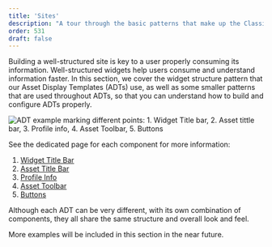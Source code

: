 ```yaml
---
title: 'Sites'
description: "A tour through the basic patterns that make up the Classic theme that styles the Site's environment."
order: 531
draft: false
---
```


Building a well-structured site is key to a user properly consuming its information. Well-structured widgets help users consume and understand information faster. In this section, we cover the widget structure pattern that our Asset Display Templates (ADTs) use, as well as some smaller patterns that are used throughout ADTs, so that you can understand how to build and configure ADTs properly.

![ADT example marking different points: 1. Widget Title bar, 2. Asset tittle bar, 3. Profile info, 4. Asset Toolbar, 5. Buttons](/images/lexicon/sites/sitesExample.jpg)

See the dedicated page for each component for more information:

1.  [Widget Title Bar](../widget-title-bar)
2.  [Asset Title Bar](../asset-title-bar)
3.  [Profile Info](../profile-info)
4.  [Asset Toolbar](../asset-toolbar)
5.  [Buttons](../buttons)

Although each ADT can be very different, with its own combination of components, they all share the same structure and overall look and feel.

More examples will be included in this section in the near future.
